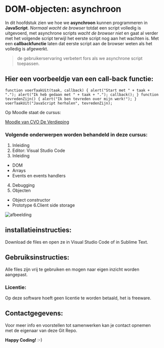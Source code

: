 # DOM-objecten: asynchroon

In dit hoofdstuk zien we hoe we **asynchroon** kunnen programmeren in **JavaScript**. *Normaal wacht de browser* totdat een script volledig is uitgevoerd, met asynchrone scripts *wacht de browser niet* en gaat al verder met het volgende script terwijl het eerste script nog aan het wachten is. Met een **callbackfunctie** laten dat eerste script aan de browser weten als het volledig is afgewerkt.

> de gebruikerservaring verbetert fors als we asynchrone script toepassen.

## Hier een voorbeeldje van een call-back functie:

`function voerTaakUit(taak, callback) {
            alert("Start met " + taak + ".");
            alert("Ik heb gedaan met " + taak + ".");
            callback();
        }
function tevredenZijn() {
            alert("Ik ben tevreden over mijn werk!");
        }
        voerTaakUit("JavaScript herhalen", tevredenZijn);`

Op Moodle staat de cursus:

[Moodle van CVO De Verdieping](https://moodle.eschool.be)

### Volgende onderwerpen worden behandeld in deze cursus:

1. Inleiding
2. Editor: Visual Studio Code
3. Inleiding
- DOM
- Arrays
- Events en events handlers
4. Debugging
5. Objecten
- Object constructor
- Prototype
6.Client side storage

![afbeelding](https://www.google.com/url?sa=i&url=https%3A%2F%2Fvschool.io%2F&psig=AOvVaw3qEl491VonsU_8xmhS8817&ust=1738935969812000&source=images&cd=vfe&opi=89978449&ved=0CBQQjRxqFwoTCOiT7reXr4sDFQAAAAAdAAAAABAE)

## installatieinstructies:

Download de files en open ze in Visual Studio Code of in Sublime Text.

## Gebruiksinstructies:

Alle files zijn vrij te gebruiken en mogen naar eigen inzicht worden aangepast.

### Licentie:

Op deze software hoeft geen licentie te worden betaald, het is freeware.

## Contactgegevens:

Voor meer info en voorstellen tot samenwerken kan je contact opnemen met de eigenaar van deze Git Repo.

**Happy Coding!** :-)

